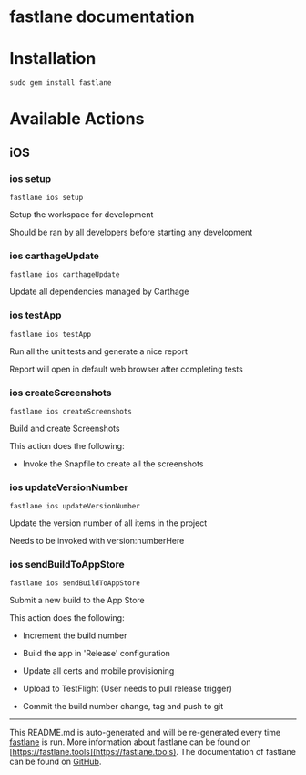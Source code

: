 fastlane documentation
================
# Installation
```
sudo gem install fastlane
```
# Available Actions
## iOS
### ios setup
```
fastlane ios setup
```
Setup the workspace for development

Should be ran by all developers before starting any development
### ios carthageUpdate
```
fastlane ios carthageUpdate
```
Update all dependencies managed by Carthage
### ios testApp
```
fastlane ios testApp
```
Run all the unit tests and generate a nice report

Report will open in default web browser after completing tests
### ios createScreenshots
```
fastlane ios createScreenshots
```
Build and create Screenshots

This action does the following:



- Invoke the Snapfile to create all the screenshots
### ios updateVersionNumber
```
fastlane ios updateVersionNumber
```
Update the version number of all items in the project

Needs to be invoked with version:numberHere
### ios sendBuildToAppStore
```
fastlane ios sendBuildToAppStore
```
Submit a new build to the App Store

This action does the following:



- Increment the build number

- Build the app in 'Release' configuration

- Update all certs and mobile provisioning

- Upload to TestFlight (User needs to pull release trigger)

- Commit the build number change, tag and push to git

----

This README.md is auto-generated and will be re-generated every time [fastlane](https://fastlane.tools) is run.
More information about fastlane can be found on [https://fastlane.tools](https://fastlane.tools).
The documentation of fastlane can be found on [GitHub](https://github.com/fastlane/fastlane/tree/master/fastlane).
